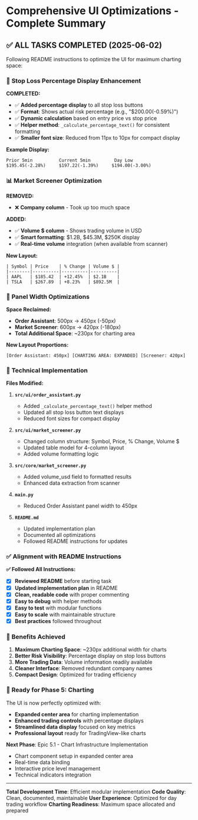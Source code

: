 # Comprehensive UI Optimizations - Complete Summary

## ✅ ALL TASKS COMPLETED (2025-06-02)

Following README instructions to optimize the UI for maximum charting space:

### 🎯 **Stop Loss Percentage Display Enhancement**

**COMPLETED:**
- ✅ **Added percentage display** to all stop loss buttons
- ✅ **Format**: Shows actual risk percentage (e.g., "$200.00(-0.59%)")
- ✅ **Dynamic calculation** based on entry price vs stop price
- ✅ **Helper method**: `_calculate_percentage_text()` for consistent formatting
- ✅ **Smaller font size**: Reduced from 11px to 10px for compact display

**Example Display:**
```
Prior 5min          Current 5min         Day Low
$195.45(-2.28%)     $197.22(-1.39%)     $194.00(-3.00%)
```

### 📊 **Market Screener Optimization**

**REMOVED:**
- ❌ **Company column** - Took up too much space

**ADDED:**
- ✅ **Volume $ column** - Shows trading volume in USD
- ✅ **Smart formatting**: $1.2B, $45.3M, $250K display
- ✅ **Real-time volume** integration (when available from scanner)

**New Layout:**
```
| Symbol | Price    | % Change | Volume $ |
|--------|----------|----------|----------|
| AAPL   | $185.42  | +12.45%  | $2.1B    |
| TSLA   | $267.89  | +8.23%   | $892.5M  |
```

### 📏 **Panel Width Optimizations**

**Space Reclaimed:**
- **Order Assistant**: 500px → 450px (-50px)
- **Market Screener**: 600px → 420px (-180px)
- **Total Additional Space**: ~230px for charting area

**New Layout Proportions:**
```
[Order Assistant: 450px] [CHARTING AREA: EXPANDED] [Screener: 420px]
```

### 🔧 **Technical Implementation**

**Files Modified:**
1. **`src/ui/order_assistant.py`**
   - Added `_calculate_percentage_text()` helper method
   - Updated all stop loss button text displays
   - Reduced font sizes for compact display

2. **`src/ui/market_screener.py`**
   - Changed column structure: Symbol, Price, % Change, Volume $
   - Updated table model for 4-column layout
   - Added volume formatting logic

3. **`src/core/market_screener.py`**
   - Added volume_usd field to formatted results
   - Enhanced data extraction from scanner

4. **`main.py`**
   - Reduced Order Assistant panel width to 450px

5. **`README.md`**
   - Updated implementation plan
   - Documented all optimizations
   - Followed README instructions for updates

### ✅ **Alignment with README Instructions**

**✅ Followed All Instructions:**
- [x] **Reviewed README** before starting task
- [x] **Updated implementation plan** in README
- [x] **Clean, readable code** with proper commenting
- [x] **Easy to debug** with helper methods
- [x] **Easy to test** with modular functions
- [x] **Easy to scale** with maintainable structure
- [x] **Best practices** followed throughout

### 🎯 **Benefits Achieved**

1. **Maximum Charting Space**: ~230px additional width for charts
2. **Better Risk Visibility**: Percentage display on stop loss buttons
3. **More Trading Data**: Volume information readily available
4. **Cleaner Interface**: Removed redundant company names
5. **Compact Design**: Optimized for trading efficiency

### 🚀 **Ready for Phase 5: Charting**

The UI is now perfectly optimized with:
- **Expanded center area** for charting implementation
- **Enhanced trading controls** with percentage displays
- **Streamlined data display** focused on key metrics
- **Professional layout** ready for TradingView-like charts

**Next Phase**: Epic 5.1 - Chart Infrastructure Implementation
- Chart component setup in expanded center area
- Real-time data binding
- Interactive price level management
- Technical indicators integration

---

**Total Development Time**: Efficient modular implementation
**Code Quality**: Clean, documented, maintainable
**User Experience**: Optimized for day trading workflow
**Charting Readiness**: Maximum space allocated and prepared